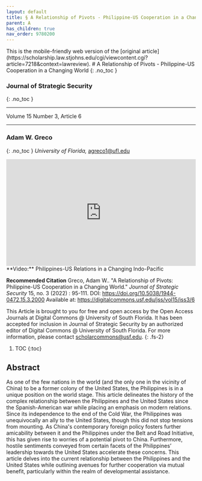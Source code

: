 ```yaml
---
layout: default
title: § A Relationship of Pivots - Philippine-US Cooperation in a Changing World 
parent: A
has_children: true
nav_order: 9780200
---
```

<style>
.dont-break-out {
  /* These are technically the same, but use both */
  overflow-wrap: break-word;
  word-wrap: break-word;

     -ms-word-break: break-all;
  /* This is the dangerous one in WebKit, as it breaks things wherever */
  word-break: break-all;
  /* Instead use this non-standard one: */
  word-break: break-word;
}

.youtube-container {
    position: relative;
    width: 100%;
    height: 0;
    padding-bottom: 56.25%;
}
.youtube-video {
    position: absolute;
    top: 0;
    left: 0;
    width: 100%;
    height: 100%;
}

</style>

<div class="dont-break-out" markdown="1">
This is the mobile-friendly web version of the [original article](https://scholarship.law.stjohns.edu/cgi/viewcontent.cgi?article=7218&context=lawreview).
# A Relationship of Pivots - Philippine-US Cooperation in a Changing World 
{: .no_toc }

### Journal of Strategic Security 
{: .no_toc }

***

Volume 15 Number 3, Article 6 

***

### Adam W. Greco
{: .no_toc }
*University of Florida,* agreco1@ufl.edu

<div class="youtube-container">
<iframe width="100%" src="https://www.youtube.com/embed/9ldpypqNBUo" title="YouTube video player" frameborder="0" allow="accelerometer; autoplay; clipboard-write; encrypted-media; gyroscope; picture-in-picture" allowfullscreen class="youtube-video"></iframe>
</div>
**Video:** Philippines-US Relations in a Changing Indo-Pacific 

**Recommended Citation**
Greco, Adam W.. "A Relationship of Pivots: Philippine-US Cooperation in a Changing World." *Journal of Strategic Security* 15, no. 3 (2022) : 95-111. DOI: https://doi.org/10.5038/1944-0472.15.3.2000 Available at: https://digitalcommons.usf.edu/jss/vol15/iss3/6

This Article is brought to you for free and open access by the Open Access Journals at Digital Commons @ University of South Florida. It has been accepted for inclusion in Journal of Strategic Security by an authorized editor of Digital Commons @ University of South Florida. For more information, please contact scholarcommons@usf.edu.
{: .fs-2}

1. TOC
{:toc}

## Abstract 
As one of the few nations in the world (and the only one in the vicinity of China) to be a former colony of the United States, the Philippines is in a unique position on the world stage. This article delineates the history of the complex relationship between the Philippines and the United States since the Spanish-American war while placing an emphasis on modern relations. Since its independence to the end of the Cold War, the Philippines was unequivocally an ally to the United States, though this did not stop tensions from mounting. As China's contemporary foreign policy fosters further amicability between it and the Philippines under the Belt and Road Initiative, this has given rise to worries of a potential pivot to China. Furthermore, hostile sentiments conveyed from certain facets of the Philippines’ leadership towards the United States accelerate these concerns. This article delves into the current relationship between the Philippines and the United States while outlining avenues for further cooperation via mutual benefit, particularly within the realm of developmental assistance.

</div>
